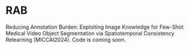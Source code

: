 # RAB
Reducing Annotation Burden: Exploiting Image Knowledge for Few-Shot Medical Video Object Segmentation via Spatiotemporal Consistency Relearning (MICCAI2024). Code is coming soon.
